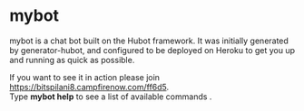 # mybot

mybot is a chat bot built on the Hubot framework. It was
initially generated by generator-hubot, and configured to be
deployed on Heroku to get you up and running as quick as possible.

If you want to see it in action please join <a href="https://bitspilani8.campfirenow.com/ff6d5">https://bitspilani8.campfirenow.com/ff6d5</a>.
<br> Type <b>mybot help</b> to see a list of available commands .
